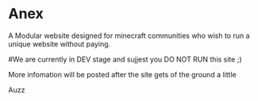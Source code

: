 # Anex
A Modular website designed for minecraft communities who wish to run a unique website without paying.

#We are currently in DEV stage and sujjest you DO NOT RUN this site ;)

More infomation will be posted after the site gets of the ground a little


Auzz
